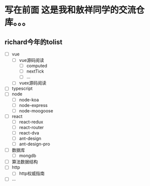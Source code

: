 # 写在前面 这是我和敖祥同学的交流仓库。。。

## richard今年的tolist
- [ ] vue
  - [ ] vue源码阅读
    - [ ] computed
    - [ ] nextTick
    - [ ] ...
  - [ ] vuex源码阅读
- [ ] typescript
- [ ] node
  - [ ] node-koa
  - [ ] node-express
  - [ ] node-moogoose
- [ ] react
  - [ ] react-redux
  - [ ] react-router
  - [ ] react-dva
  - [ ] ant-design
  - [ ] ant-design-pro
- [ ] 数据库
  - [ ] mongdb
- [ ] 算法数据结构
- [ ] http
  - [ ] http权威指南
- [ ] ...
